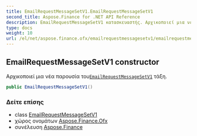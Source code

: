 ```yaml
---
title: EmailRequestMessageSetV1.EmailRequestMessageSetV1
second_title: Aspose.Finance for .NET API Reference
description: EmailRequestMessageSetV1 κατασκευαστής. Αρχικοποιεί μια νέα παρουσία τουEmailRequestMessageSetV1 τάξη.
type: docs
weight: 10
url: /el/net/aspose.finance.ofx/emailrequestmessagesetv1/emailrequestmessagesetv1/
---
```

## EmailRequestMessageSetV1 constructor

Αρχικοποιεί μια νέα παρουσία του[`EmailRequestMessageSetV1`](../) τάξη.

```csharp
public EmailRequestMessageSetV1()
```

### Δείτε επίσης

* class [EmailRequestMessageSetV1](../)
* χώρος ονομάτων [Aspose.Finance.Ofx](../../emailrequestmessagesetv1/)
* συνέλευση [Aspose.Finance](../../../)


